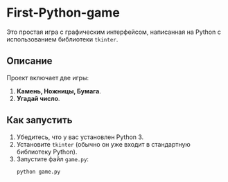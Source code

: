 # First-Python-game

Это простая игра с графическим интерфейсом, написанная на Python с использованием библиотеки `tkinter`.

## Описание

Проект включает две игры:
1. **Камень, Ножницы, Бумага**.
2. **Угадай число**.

## Как запустить

1. Убедитесь, что у вас установлен Python 3.
2. Установите `tkinter` (обычно он уже входит в стандартную библиотеку Python).
3. Запустите файл `game.py`:
   ```bash
   python game.py
